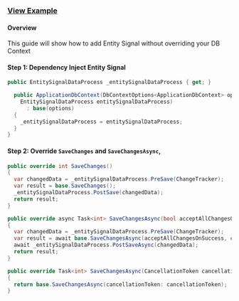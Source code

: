 ﻿### [View Example](https://github.com/dustout/entitysignal/blob/master/EntitySignal.Server/Data/EntitySignalDbContext.cs)

#### Overview
This guide will show how to add Entity Signal without overriding your DB Context

#### Step 1: Dependency Inject Entity Signal
```csharp
public EntitySignalDataProcess _entitySignalDataProcess { get; }

  public ApplicationDbContext(DbContextOptions<ApplicationDbContext> options,
    EntitySignalDataProcess entitySignalDataProcess)
      : base(options)
  {
    _entitySignalDataProcess = entitySignalDataProcess;
  }
}
```

#### Step 2: Override `SaveChanges` and `SaveChangesAsync`,  
```csharp
public override int SaveChanges()
{
  var changedData = _entitySignalDataProcess.PreSave(ChangeTracker);
  var result = base.SaveChanges();
  _entitySignalDataProcess.PostSave(changedData);
  return result;
}

public override async Task<int> SaveChangesAsync(bool acceptAllChangesOnSuccess, CancellationToken cancellationToken = default(CancellationToken))
{
  var changedData = _entitySignalDataProcess.PreSave(ChangeTracker);
  var result = await base.SaveChangesAsync(acceptAllChangesOnSuccess, cancellationToken);
  await _entitySignalDataProcess.PostSaveAsync(changedData);
  return result;
}

public override Task<int> SaveChangesAsync(CancellationToken cancellationToken = default(CancellationToken))
{
  return base.SaveChangesAsync(cancellationToken: cancellationToken);
}
```
